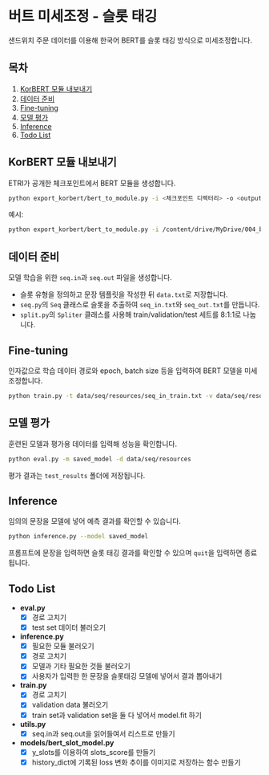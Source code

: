 # 버트 미세조정 - 슬롯 태깅

샌드위치 주문 데이터를 이용해 한국어 BERT를 슬롯 태깅 방식으로 미세조정합니다.

## 목차
1. [KorBERT 모듈 내보내기](#korbert-모듈-내보내기)
2. [데이터 준비](#데이터-준비)
3. [Fine-tuning](#fine-tuning)
4. [모델 평가](#모델-평가)
5. [Inference](#inference)
6. [Todo List](#todo-list)

## KorBERT 모듈 내보내기
ETRI가 공개한 체크포인트에서 BERT 모듈을 생성합니다.

```bash
python export_korbert/bert_to_module.py -i <체크포인트 디렉터리> -o <output 디렉터리>
```

예시:
```bash
python export_korbert/bert_to_module.py -i /content/drive/MyDrive/004_bert_eojeol_tensorflow -o /content/drive/MyDrive/bert-module
```

## 데이터 준비
모델 학습을 위한 `seq.in`과 `seq.out` 파일을 생성합니다.

- 슬롯 유형을 정의하고 문장 템플릿을 작성한 뒤 `data.txt`로 저장합니다.
- `seq.py`의 `Seq` 클래스로 슬롯을 추출하여 `seq_in.txt`와 `seq_out.txt`를 만듭니다.
- `split.py`의 `Spliter` 클래스를 사용해 train/validation/test 세트를 8:1:1로 나눕니다.

## Fine-tuning
인자값으로 학습 데이터 경로와 epoch, batch size 등을 입력하여 BERT 모델을 미세조정합니다.

```bash
python train.py -t data/seq/resources/seq_in_train.txt -v data/seq/resources/seq_in_valid.txt -s saved_model -e 50 -bs 10
```

## 모델 평가
훈련된 모델과 평가용 데이터를 입력해 성능을 확인합니다.

```bash
python eval.py -m saved_model -d data/seq/resources
```
평가 결과는 `test_results` 폴더에 저장됩니다.

## Inference
임의의 문장을 모델에 넣어 예측 결과를 확인할 수 있습니다.

```bash
python inference.py --model saved_model
```
프롬프트에 문장을 입력하면 슬롯 태깅 결과를 확인할 수 있으며 `quit`을 입력하면 종료됩니다.

## Todo List
- **eval.py**
  - [x] 경로 고치기
  - [x] test set 데이터 불러오기
- **inference.py**
  - [x] 필요한 모듈 불러오기
  - [x] 경로 고치기
  - [x] 모델과 기타 필요한 것들 불러오기
  - [x] 사용자가 입력한 한 문장을 슬롯태깅 모델에 넣어서 결과 뽑아내기
- **train.py**
  - [x] 경로 고치기
  - [x] validation data 불러오기
  - [x] train set과 validation set을 둘 다 넣어서 model.fit 하기
- **utils.py**
  - [x] seq.in과 seq.out을 읽어들여서 리스트로 만들기
- **models/bert_slot_model.py**
  - [x] y_slots를 이용하여 slots_score를 만들기
  - [x] history_dict에 기록된 loss 변화 추이를 이미지로 저장하는 함수 만들기
